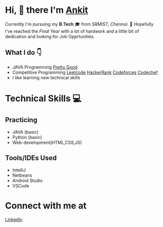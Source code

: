 # Hi, :wave: there I'm [Ankit](https://www.linkedin.com/in/ankit-ved-ashm/)

Currently I'm pursuing my **B.Tech** :mortar_board: from *SRMIST, Chennai*. :school: Hopefully I've reached the *Final Year*  with a lot of hardwork and a little bit of dedication and looking for Job Opprtunities.

## What I do :point_down:

- JAVA Programming [Pretty Good](https://www.hackerrank.com/RA1711020010042)
- Competitive Programming [Leetcode](https://leetcode.com/ashm_/) [HackerRank](https://www.hackerrank.com/RA1711020010042) [Codeforces](https://codeforces.com/profile/ashm_) [Codechef](https://www.codechef.com/users/ashm_)
- I like learning new technical skills

# Technical Skills :computer:

## Practicing
  - JAVA (basic) 
  - Python (basic)
  - Web-development(HTML,CSS,JS)
  
## Tools/IDEs Used
  - IntelliJ
  - Netbeans
  - Android Studio
  - VSCode 

# Connect with me at 
[LinkedIn](https://www.linkedin.com/in/ankit-ved-ashm/)
